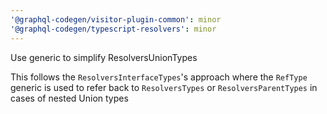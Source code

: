 ```yaml
---
'@graphql-codegen/visitor-plugin-common': minor
'@graphql-codegen/typescript-resolvers': minor
---
```


Use generic to simplify ResolversUnionTypes

This follows the `ResolversInterfaceTypes`'s approach where the `RefType` generic is used to refer back to `ResolversTypes` or `ResolversParentTypes` in cases of nested Union types
